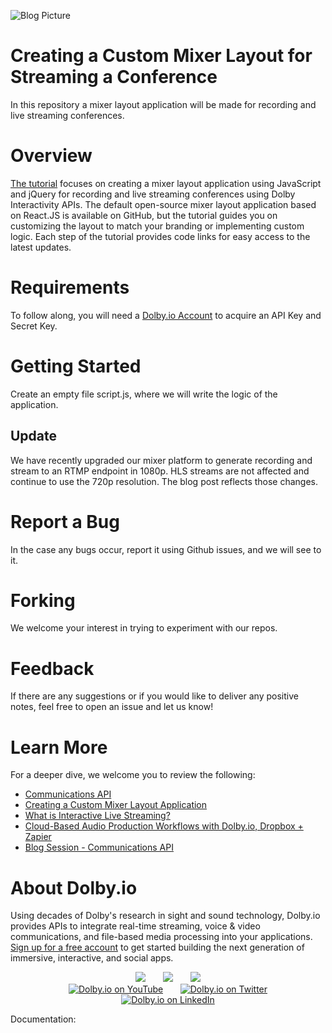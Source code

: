 ![Blog Picture](https://dolby.io/wp-content/uploads/2021/09/Creating-a-Custom-Mixer-Layout-for-Streaming-a-Conference.jpg)

# Creating a Custom Mixer Layout for Streaming a Conference
In this repository a mixer layout application will be made for recording and live streaming conferences. 

# Overview
[The tutorial](https://dolby.io/blog/creating-a-custom-mixer-layout-for-streaming-a-conference/) focuses on creating a mixer layout application using JavaScript and jQuery for recording and live streaming conferences using Dolby Interactivity APIs. The default open-source mixer layout application based on React.JS is available on GitHub, but the tutorial guides you on customizing the layout to match your branding or implementing custom logic. Each step of the tutorial provides code links for easy access to the latest updates.

# Requirements 
To follow along, you will need a [Dolby.io Account](https://dolby.io/) to acquire an API Key and Secret Key.

# Getting Started
Create an empty file script.js, where we will write the logic of the application.

## Update

We have recently upgraded our mixer platform to generate recording and stream to an RTMP endpoint in 1080p. HLS streams are not affected and continue to use the 720p resolution. The blog post reflects those changes.

# Report a Bug 
In the case any bugs occur, report it using Github issues, and we will see to it. 

# Forking
We welcome your interest in trying to experiment with our repos. 

# Feedback 
If there are any suggestions or if you would like to deliver any positive notes, feel free to open an issue and let us know!

# Learn More
For a deeper dive, we welcome you to review the following:
 - [Communications API](https://docs.dolby.io/communications-apis/docs)
 - [Creating a Custom Mixer Layout Application](https://docs.dolby.io/communications-apis/docs/guides-mixer-layout)
 - [What is Interactive Live Streaming?](https://dolby.io/blog/what-is-interactive-live-streaming/)
 - [Cloud-Based Audio Production Workflows with Dolby.io, Dropbox + Zapier](https://dolby.io/blog/cloud-based-audio-production-workflows-with-dolby-io-dropbox-zapier/)
 - [Blog Session - Communications API](https://dolby.io/blog/category/communications/)

# About Dolby.io
Using decades of Dolby's research in sight and sound technology, Dolby.io provides APIs to integrate real-time streaming, voice & video communications, and file-based media processing into your applications. [Sign up for a free account](https://dashboard.dolby.io/signup/) to get started building the next generation of immersive, interactive, and social apps.

<div align="center">
  <a href="https://dolby.io/" target="_blank"><img src="https://img.shields.io/badge/Dolby.io-0A0A0A?style=for-the-badge&logo=dolby&logoColor=white"/></a>
&nbsp; &nbsp; &nbsp;
  <a href="https://docs.dolby.io/" target="_blank"><img src="https://img.shields.io/badge/Dolby.io-Docs-0A0A0A?style=for-the-badge&logoColor=white"/></a>
&nbsp; &nbsp; &nbsp;
  <a href="https://dolby.io/blog/category/developer/" target="_blank"><img src="https://img.shields.io/badge/Dolby.io-Blog-0A0A0A?style=for-the-badge&logoColor=white"/></a>
</div>

<div align="center">
&nbsp; &nbsp; &nbsp;
  <a href="https://youtube.com/@dolbyio" target="_blank"><img src="https://img.shields.io/badge/YouTube-red?style=flat-square&logo=youtube&logoColor=white" alt="Dolby.io on YouTube"/></a>
&nbsp; &nbsp; &nbsp; 
  <a href="https://twitter.com/dolbyio" target="_blank"><img src="https://img.shields.io/badge/Twitter-blue?style=flat-square&logo=twitter&logoColor=white" alt="Dolby.io on Twitter"/></a>
&nbsp; &nbsp; &nbsp;
  <a href="https://www.linkedin.com/company/dolbyio/" target="_blank"><img src="https://img.shields.io/badge/LinkedIn-0077B5?style=flat-square&logo=linkedin&logoColor=white" alt="Dolby.io on LinkedIn"/></a>
</div>




Documentation: 

